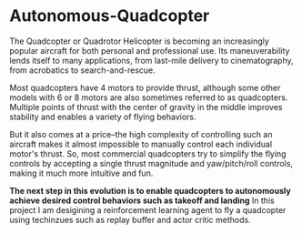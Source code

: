 # Autonomous-Quadcopter
The Quadcopter or Quadrotor Helicopter is becoming an increasingly popular aircraft for both personal and professional use. Its maneuverability lends itself to many applications, from last-mile delivery to cinematography, from acrobatics to search-and-rescue.

Most quadcopters have 4 motors to provide thrust, although some other models with 6 or 8 motors are also sometimes referred to as quadcopters. Multiple points of thrust with the center of gravity in the middle improves stability and enables a variety of flying behaviors.

But it also comes at a price–the high complexity of controlling such an aircraft makes it almost impossible to manually control each individual motor's thrust. So, most commercial quadcopters try to simplify the flying controls by accepting a single thrust magnitude and yaw/pitch/roll controls, making it much more intuitive and fun.

**The next step in this evolution is to enable quadcopters to autonomously achieve desired control behaviors such as takeoff and landing**
In this project I am desigining a reinforcement learning agent to fly a quadcopter using techinzues such as replay buffer and actor critic methods.

